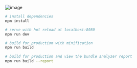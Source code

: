  ![image](https://github.com/wl001/vue2-elm/blob/master/images/elm.gif)

``` bash
# install dependencies
npm install

# serve with hot reload at localhost:8080
npm run dev

# build for production with minification
npm run build
 
# build for production and view the bundle analyzer report
npm run build --report
```			

